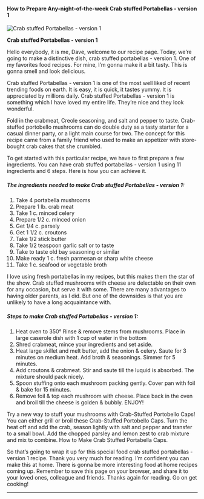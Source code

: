             

#### How to Prepare Any-night-of-the-week Crab stuffed Portabellas - version 1

![Crab stuffed Portabellas - version 1](https://img-global.cpcdn.com/recipes/64fbef1afded8d50/751x532cq70/crab-stuffed-portabellas-version-1-recipe-main-photo.jpg)

**Crab stuffed Portabellas - version 1**

Hello everybody, it is me, Dave, welcome to our recipe page. Today, we’re going to make a distinctive dish, crab stuffed portabellas - version 1. One of my favorites food recipes. For mine, I’m gonna make it a bit tasty. This is gonna smell and look delicious.

Crab stuffed Portabellas - version 1 is one of the most well liked of recent trending foods on earth. It is easy, it is quick, it tastes yummy. It is appreciated by millions daily. Crab stuffed Portabellas - version 1 is something which I have loved my entire life. They’re nice and they look wonderful.

Fold in the crabmeat, Creole seasoning, and salt and pepper to taste. Crab-stuffed portobello mushrooms can do double duty as a tasty starter for a casual dinner party, or a light main course for two. The concept for this recipe came from a family friend who used to make an appetizer with store-bought crab cakes that she crumbled.

To get started with this particular recipe, we have to first prepare a few ingredients. You can have crab stuffed portabellas - version 1 using 11 ingredients and 6 steps. Here is how you can achieve it.

##### The ingredients needed to make Crab stuffed Portabellas - version 1:

1.  Take 4 portabella mushrooms
2.  Prepare 1 lb. crab meat
3.  Take 1 c. minced celery
4.  Prepare 1/2 c. minced onion
5.  Get 1/4 c. parsely
6.  Get 1 1/2 c. croutons
7.  Take 1/2 stick butter
8.  Take 1/2 teaspoon garlic salt or to taste
9.  Take to taste old bay seasoning or similar
10.  Make ready 1 c. fresh parmesan or sharp white cheese
11.  Take 1 c. seafood or vegetable broth

I love using fresh portabellas in my recipes, but this makes them the star of the show. Crab stuffed mushrooms with cheese are delectable on their own for any occasion, but serve it with some. There are many advantages to having older parents, as I did. But one of the downsides is that you are unlikely to have a long acquaintance with.

##### Steps to make Crab stuffed Portabellas - version 1:

1.  Heat oven to 350° Rinse & remove stems from mushrooms. Place in large caserole dish with 1 cup of water in the bottom
2.  Shred crabmeat, mince your ingredients and set aside.
3.  Heat large skillet and melt butter, add the onion & celery. Saute for 3 minutes on medium heat. Add broth & seasonings. Simmer for 5 minutes.
4.  Add croutons & crabmeat. Stir and saute till the luquid is absorbed. The mixture should pack nicely.
5.  Spoon stuffing onto each mushroom packing gently. Cover pan with foil & bake for 15 minutes.
6.  Remove foil & top each mushroom with cheese. Place back in the oven and broil till the cheese is golden & bubbly. ENJOY!

Try a new way to stuff your mushrooms with Crab-Stuffed Portobello Caps! You can either grill or broil these Crab-Stuffed Portobello Caps. Turn the heat off and add the crab, season lightly with salt and pepper and transfer to a small bowl. Add the chopped parsley and lemon zest to crab mixture and mix to combine. How to Make Crab Stuffed Portabella Caps.

So that’s going to wrap it up for this special food crab stuffed portabellas - version 1 recipe. Thank you very much for reading. I’m confident you can make this at home. There is gonna be more interesting food at home recipes coming up. Remember to save this page on your browser, and share it to your loved ones, colleague and friends. Thanks again for reading. Go on get cooking!

* * *